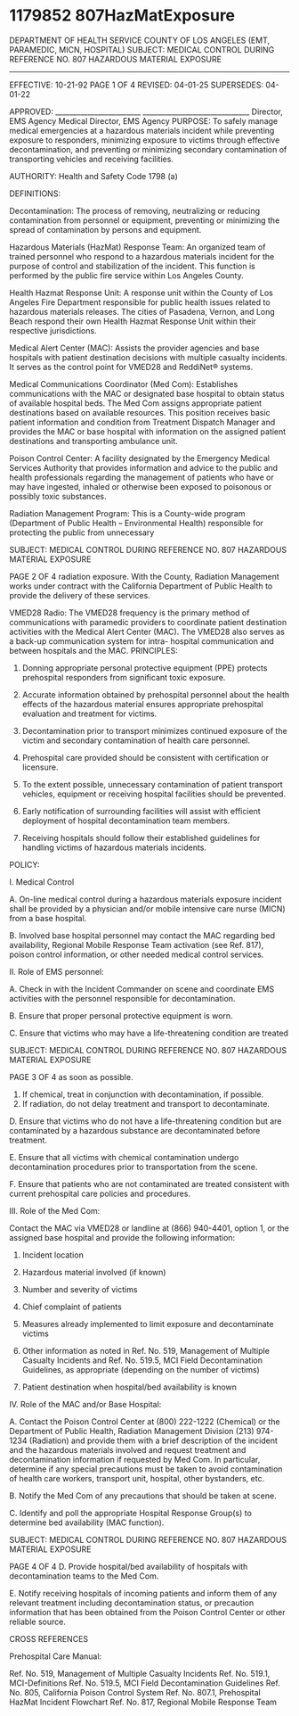 # 1179852 807HazMatExposure

DEPARTMENT OF HEALTH SERVICE 
COUNTY OF LOS ANGELES 
(EMT, PARAMEDIC, MICN, HOSPITAL) 
SUBJECT: MEDICAL CONTROL DURING REFERENCE NO. 807 
 HAZARDOUS MATERIAL EXPOSURE 
 
 
__________________________________________________________________________ 
EFFECTIVE: 10-21-92  PAGE 1 OF 4 
REVISED: 04-01-25 
SUPERSEDES: 04-01-22 
 
 
APPROVED: ________________________ ______________________________ 
 Director, EMS Agency Medical Director, EMS Agency 
PURPOSE: To safely manage medical emergencies at a hazardous materials incident 
while preventing exposure to responders, minimizing exposure to victims 
through effective decontamination, and preventing or minimizing 
secondary contamination of transporting vehicles and receiving facilities. 
 
AUTHORITY: Health and Safety Code 1798 (a)  
 
DEFINITIONS: 
 
Decontamination: The process of removing, neutralizing or reducing contamination 
from personnel or equipment, preventing or minimizing the spread of contamination by 
persons and equipment. 
 
Hazardous Materials (HazMat) Response Team: An organized team of trained 
personnel who respond to a hazardous materials incident for the purpose of control and 
stabilization of the incident. This function is performed by the public fire service within 
Los Angeles County. 
 
Health Hazmat Response Unit: A response unit within the County of Los Angeles Fire 
Department responsible for public health issues related to hazardous materials releases. 
The cities of Pasadena, Vernon, and Long Beach respond their own Health Hazmat 
Response Unit within their respective jurisdictions. 
 
Medical Alert Center (MAC): Assists the provider agencies and base hospitals with 
patient destination decisions with multiple casualty incidents. It serves as the control 
point for VMED28 and ReddiNet® systems. 
 
Medical Communications Coordinator (Med Com): Establishes communications with 
the MAC or designated base hospital to obtain status of available hospital beds. The 
Med Com assigns appropriate patient destinations based on available resources. This 
position receives basic patient information and condition from Treatment Dispatch 
Manager and provides the MAC or base hospital with information on the assigned 
patient destinations and transporting ambulance unit. 
 
Poison Control Center: A facility designated by the Emergency Medical Services Authority 
that provides information and advice to the public and health professionals regarding the 
management of patients who have or may have ingested, inhaled or otherwise been 
exposed to poisonous or possibly toxic substances. 
 
Radiation Management Program: This is a County-wide program (Department of Public 
Health – Environmental Health) responsible for protecting the public from unnecessary 

SUBJECT: MEDICAL CONTROL DURING REFERENCE NO. 807 
 HAZARDOUS MATERIAL EXPOSURE 
 
PAGE 2 OF 4 
radiation exposure. With the County, Radiation Management works under contract with the 
California Department of Public Health to provide the delivery of these services. 
 
 
VMED28 Radio: The VMED28 frequency is the primary method of communications with 
paramedic providers to coordinate patient destination activities with the Medical Alert 
Center (MAC). The VMED28 also serves as a back-up communication system for intra-
hospital communication and between hospitals and the MAC. 
PRINCIPLES: 
 
1. Donning appropriate personal protective equipment (PPE) protects 
prehospital responders from significant toxic exposure. 
 
2. Accurate information obtained by prehospital personnel about the health effects of 
the hazardous material ensures appropriate prehospital evaluation and treatment for 
victims. 
 
3. Decontamination prior to transport minimizes continued exposure of the victim 
and secondary contamination of health care personnel. 
 
4. Prehospital care provided should be consistent with certification or licensure. 
 
5. To the extent possible, unnecessary contamination of patient transport 
vehicles, equipment or receiving hospital facilities should be prevented. 
 
6. Early notification of surrounding facilities will assist with efficient deployment of 
hospital decontamination team members. 
 
7. Receiving hospitals should follow their established guidelines for handling victims 
of hazardous materials incidents. 
 
POLICY: 
 
I. Medical Control 
 
A. On-line medical control during a hazardous materials exposure incident 
shall be provided by a physician and/or mobile intensive care nurse 
(MICN) from a base hospital. 
 
B. Involved base hospital personnel may contact the MAC regarding bed 
availability, Regional Mobile Response Team activation (see Ref. 817), 
poison control information, or other needed medical control services. 
 
II. Role of EMS personnel: 
 
A. Check in with the Incident Commander on scene and coordinate EMS 
activities with the personnel responsible for decontamination. 
 
B. Ensure that proper personal protective equipment is worn. 
 
C. Ensure that victims who may have a life-threatening condition are treated 

SUBJECT: MEDICAL CONTROL DURING REFERENCE NO. 807 
 HAZARDOUS MATERIAL EXPOSURE 
 
PAGE 3 OF 4 
as soon as possible. 
1. If chemical, treat in conjunction with decontamination, if possible. 
2. If radiation, do not delay treatment and transport to decontaminate. 
 
D. Ensure that victims who do not have a life-threatening condition but are 
contaminated by a hazardous substance are decontaminated before 
treatment. 
 
E. Ensure that all victims with chemical contamination undergo 
decontamination procedures prior to transportation from the scene. 
 
F. Ensure that patients who are not contaminated are treated consistent 
with current prehospital care policies and procedures. 
 
III. Role of the Med Com: 
 
Contact the MAC via VMED28 or landline at (866) 940-4401, option 1, or the 
assigned base hospital and provide the following information: 
 
1. Incident location 
 
2. Hazardous material involved (if known) 
 
3. Number and severity of victims 
 
4. Chief complaint of patients 
 
5. Measures already implemented to limit exposure and decontaminate 
victims 
 
6. Other information as noted in Ref. No. 519, Management of Multiple 
Casualty Incidents and Ref. No. 519.5, MCI Field Decontamination 
Guidelines, as appropriate (depending on the number of victims) 
 
7. Patient destination when hospital/bed availability is known 
 
IV. Role of the MAC and/or Base Hospital: 
 
A. Contact the Poison Control Center at (800) 222-1222 (Chemical) or the 
Department of Public Health, Radiation Management Division (213) 974-1234 
(Radiation) and provide them with a brief description of the incident and the 
hazardous materials involved and request treatment and decontamination 
information if requested by Med Com. In particular, determine if any special 
precautions must be taken to avoid contamination of health care workers, 
transport unit, hospital, other bystanders, etc. 
 
B. Notify the Med Com of any precautions that should be taken at scene. 
 
C. Identify and poll the appropriate Hospital Response Group(s) to determine 
bed availability (MAC function). 
 

SUBJECT: MEDICAL CONTROL DURING REFERENCE NO. 807 
 HAZARDOUS MATERIAL EXPOSURE 
 
PAGE 4 OF 4 
D. Provide hospital/bed availability of hospitals with decontamination teams to 
the Med Com. 
 
E. Notify receiving hospitals of incoming patients and inform them of any 
relevant treatment including decontamination status, or precaution 
information that has been obtained from the Poison Control Center or other 
reliable source. 
 
CROSS REFERENCES 
 
Prehospital Care Manual: 
 
Ref. No. 519, Management of Multiple Casualty Incidents 
Ref. No. 519.1, MCI-Definitions 
Ref. No. 519.5, MCI Field Decontamination Guidelines 
Ref. No. 805, California Poison Control System 
Ref. No. 807.1, Prehospital HazMat Incident Flowchart 
Ref. No. 817, Regional Mobile Response Team
